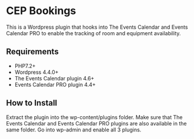 CEP Bookings
============

This is a Wordpress plugin that hooks into The Events Calendar and Events Calendar PRO to enable the tracking of room
and equipment availability.

Requirements
------------

 * PHP7.2+
 * Wordpress 4.4.0+
 * The Events Calendar plugin 4.6+
 * Events Calendar PRO plugin 4.4+

How to Install
--------------

Extract the plugin into the wp-content/plugins folder. Make sure that The Events Calendar and Events Calendar PRO
plugins are also available in the same folder. Go into wp-admin and enable all 3 plugins.
